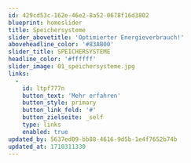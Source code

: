 ```yaml
---
id: 429cd53c-162e-46e2-8a52-0678f16d3802
blueprint: homeslider
title: Speichersysteme
slider_abovetitle: 'Optimierter Energieverbrauch!'
aboveheadline_color: '#83AB00'
slider_title: SPEICHERSYSTEME
headline_color: '#ffffff'
slider_image: 01_speichersysteme.jpg
links:
  -
    id: ltpf777n
    button_text: 'Mehr erfahren'
    button_style: primary
    button_link_feld: '#'
    button_zielseite: _self
    type: links
    enabled: true
updated_by: 5637ed09-bb88-4616-9d5b-1e4f7652b74b
updated_at: 1710311330
---
```

